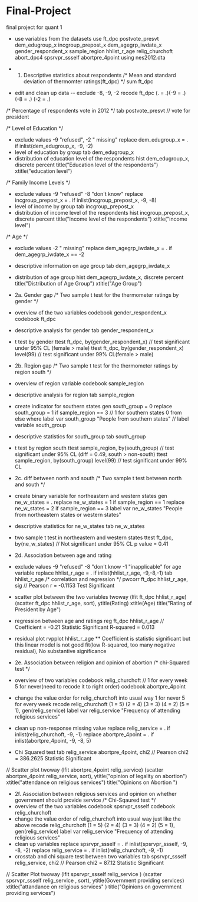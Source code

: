 # Final-Project
final project for quant 1
* use variables from the datasets
use ft_dpc postvote_presvt dem_edugroup_x incgroup_prepost_x dem_agegrp_iwdate_x gender_respondent_x sample_region hhlist_r_age relig_churchoft abort_dpc4 spsrvpr_ssself abortpre_4point using nes2012.dta

* 1. Descriptive statistics about respondents
/* Mean and standard deviation of thermomter ratings(ft_dpc) */
	sum ft_dpc
* edit and clean up data -- exclude -8, -9, -2
	recode ft_dpc (. = .)(-9 = .)(-8 = .) (-2 = .)   

	
/* Percentage of respondents vote in 2012 */
	tab postvote_presvt  // vote for president

	
/* Level of Education */
* exclude values -9 "refused", -2 " missing"
	replace dem_edugroup_x = . if inlist(dem_edugroup_x, -9, -2)
* level of education by group
	tab dem_edugroup_x 
* distribution of education level of the respondents
	hist dem_edugroup_x, discrete percent title("Education level of the respondents") xtitle("education level") 

	
/* Family Income Levels */
* exclude values -9 "refused" -8 "don't know"
	replace incgroup_prepost_x = . if inlist(incgroup_prepost_x, -9, -8)
* level of income by group
	tab incgroup_prepost_x 
* distribution of income level of the respondents
	hist incgroup_prepost_x, discrete percent title("Income level of the respondents") xtitle("income level")
	
	
/* Age */
* exclude values -2 " missing"
	replace dem_agegrp_iwdate_x = . if dem_agegrp_iwdate_x == -2
* descriptive information on age group 
	tab dem_agegrp_iwdate_x
* distribution of age group
	hist dem_agegrp_iwdate_x, discrete percent title("Distribution of Age Group") xtitle("Age Group")



* 2a. Gender gap
/* Two sample t test for the thermometer ratings by gender */

* overview of the two variables
	codebook gender_respondent_x
	codebook ft_dpc
* descriptive analysis for gender
	tab gender_respondent_x
* t test by gender
	ttest ft_dpc, by(gender_respondent_x)  // test significant under 95% CL (female > male)
	ttest ft_dpc, by(gender_respondent_x) level(99)  // test significant under 99% CL(female > male)

	

* 2b. Region gap
/* Two sample t test for the thermometer ratings by region south */

* overview of region variable
	codebook sample_region
* descriptive analysis for region 
	tab sample_region
* create indicator for southern states
	gen south_group = 0
	replace south_group = 1 if sample_region == 3  // 1 for southern states 0 from else where
	label var south_group "People from southern states"  // label variable south_group
* descriptive statistics for south_group
	tab south_group  
* t test by region south
	ttest sample_region, by(south_group)  // test significant under 95% CL (diff = 0.49, south > non-south)
	ttest sample_region, by(south_group) level(99)  // test significant under 99% CL 


	
* 2c. diff between north and south
/* Two sample t test between north and south */
* create binary variable for northeastern and western states
	gen ne_w_states = .
	replace ne_w_states = 1 if sample_region == 1
	replace ne_w_states = 2 if sample_region == 3
	label var ne_w_states "People from northeastern states or western states"
* descriptive statistics for ne_w_states
	tab ne_w_states
* two sample t test in northeastern and western states
	ttest ft_dpc, by(ne_w_states)  // Not significant under 95% CL p value = 0.41

	
	
* 2d. Association between age and rating
* exclude values -9 "refused" -8 "don't know -1 "inapplicable" for age variable
	replace hhlist_r_age = . if inlist(hhlist_r_age, -9,-8,-1)
	tab hhlist_r_age
/* correlation and regression */
	pwcorr ft_dpc hhlist_r_age, sig  // Pearson r = -0.1153 Test Significant
* scatter plot between the two variables
	twoway (lfit ft_dpc hhlist_r_age) (scatter ft_dpc hhlist_r_age, sort), ytitle(Rating) xtitle(Age) title("Rating of President by Age") 

* regression between age and ratings
	 reg ft_dpc hhlist_r_age  // Coefficient = -0.21 Statistic Significant R-squared = 0.013
* residual plot
	rvpplot hhlist_r_age 
** Coefficient is statistic significant but this linear model is not good fit(low R-squared, too many negative residual), No substantive significance




* 2e. Association between religion and opinion of abortion
/* chi-Squared test */
* overview of two variables
	codebook relig_churchoft  // 1 for every week 5 for never(need to recode it to right order)
	codebook abortpre_4point
* change the value order for relig_churchoft into usual way 1 for never 5 for every week
	recode relig_churchoft (1 = 5) (2 = 4) (3 = 3) (4 = 2) (5 = 1), gen(relig_service)
	label var relig_service "Frequency of attending religious services"
* clean up non-response missing value
	replace relig_service = . if inlist(relig_churchoft, -9, -1)
	replace abortpre_4point = . if inlist(abortpre_4point, -9, -8, 5)
* Chi Squared test 
	tab relig_service abortpre_4point, chi2  // Pearson chi2 = 386.2625 Statistic Significant

//	Scatter plot
	twoway (lfit abortpre_4point relig_service) (scatter abortpre_4point relig_service, sort), ytitle("opinion of legality on abortion") xtitle("attendance on religious services") title("Opinions on Abortion ") 


	

* 2f. Association between religious services and opinion on whether government should provide service
/* Chi-Sqaured test */
* overview of the two variables
	codebook spsrvpr_ssself
	codebook relig_churchoft
* change the value order of relig_churchoft into usual way just like the above
	recode relig_churchoft (1 = 5) (2 = 4) (3 = 3) (4 = 2) (5 = 1), gen(relig_service)
	label var relig_service "Frequency of attending religious services"
* clean up variables
	replace spsrvpr_ssself = . if inlist(spsrvpr_ssself, -9, -8, -2)
	replace relig_service = . if inlist(relig_churchoft, -9, -1)
* crosstab and chi square test between two variables
	tab spsrvpr_ssself relig_service, chi2  // Pearson chi2 = 87.12 Statistic Significant 

// Scatter Plot
	twoway (lfit spsrvpr_ssself relig_service ) (scatter spsrvpr_ssself relig_service  , sort), ytitle(Government providing services) xtitle("attandance on religious services" ) title("Opinions on government providing services") 
	
	
	

	
	 








	

	
